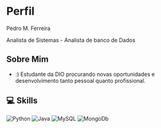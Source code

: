 # Perfil

Pedro M. Ferreira

Analista de Sistemas - Analista de banco de Dados

## Sobre Mim

- :) Estudante da DIO procurando novas oportunidades e desenvolvimento tanto pessoal quanto profissional.

## 💻 Skills


![Python](https://img.shields.io/badge/Python-000?style=for-the-badge&logo=python)
![Java](https://img.shields.io/badge/java-000?style=for-the-badge&logo=JAVA)
![MySQL](https://img.shields.io/badge/MySQL-000?style=for-the-badge&logo=MySQL)
![MongoDb](https://img.shields.io/badge/MongoDb-000?style=for-the-badge&logo=MongoDb)
